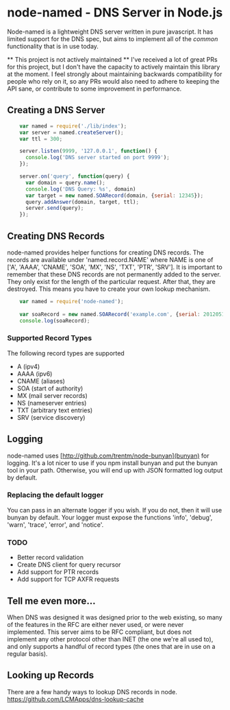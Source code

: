 # node-named - DNS Server in Node.js

Node-named is a lightweight DNS server written in pure javascript. It has
limited support for the DNS spec, but aims to implement all of the *common*
functionality that is in use today. 

** This project is not actively maintained **
I've received a lot of great PRs for this project, but I don't have the capacity to actively maintain this library at the moment. I feel strongly about maintaining backwards compatibility for people who rely on it, so any PRs would also need to adhere to keeping the API sane, or contribute to some improvement in performance.



## Creating a DNS Server
```javascript
    var named = require('./lib/index');
    var server = named.createServer();
    var ttl = 300;

    server.listen(9999, '127.0.0.1', function() {
      console.log('DNS server started on port 9999');
    });

    server.on('query', function(query) {
      var domain = query.name();
      console.log('DNS Query: %s', domain)
      var target = new named.SOARecord(domain, {serial: 12345});
      query.addAnswer(domain, target, ttl);
      server.send(query);
    });
```
## Creating DNS Records

node-named provides helper functions for creating DNS records. 
The records are available under 'named.record.NAME' where NAME is one
of ['A', 'AAAA', 'CNAME', 'SOA', 'MX', 'NS', 'TXT', 'PTR', 'SRV']. It is important to 
remember that these DNS records are not permanently added to the server. 
They only exist for the length of the particular request. After that, they are
destroyed. This means you have to create your own lookup mechanism.
```javascript
    var named = require('node-named');
    
    var soaRecord = new named.SOARecord('example.com', {serial: 201205150000});
    console.log(soaRecord);
```
### Supported Record Types

The following record types are supported

 * A (ipv4)
 * AAAA (ipv6)
 * CNAME (aliases)
 * SOA (start of authority)
 * MX (mail server records)
 * NS (nameserver entries)
 * TXT (arbitrary text entries)
 * SRV (service discovery)

## Logging

node-named uses [http://github.com/trentm/node-bunyan](bunyan) for logging.
It's a lot nicer to use if you npm install bunyan and put the bunyan tool in
your path. Otherwise, you will end up with JSON formatted log output by default.

### Replacing the default logger

You can pass in an alternate logger if you wish. If you do not, then it will use
bunyan by default. Your logger must expose the functions 'info', 'debug',
'warn', 'trace', 'error', and 'notice'.

### TODO

 * Better record validation
 * Create DNS client for query recursor
 * Add support for PTR records
 * Add support for TCP AXFR requests

## Tell me even more...

When DNS was designed it was designed prior
to the web existing, so many of the features in the RFC are either never used,
or were never implemented. This server aims to be RFC compliant, but does not
implement any other protocol other than INET (the one we're all used to), and
only supports a handful of record types (the ones that are in use on a regular
basis).

## Looking up Records

There are a few handy ways to lookup DNS records in node. 
https://github.com/LCMApps/dns-lookup-cache
